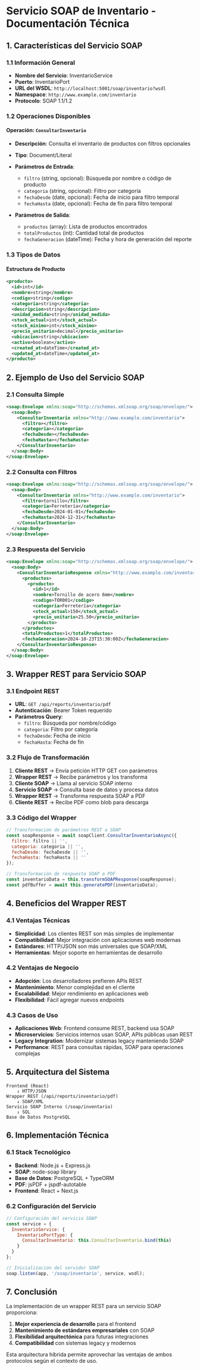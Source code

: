 # Servicio SOAP de Inventario - Documentación Técnica

## 1. Características del Servicio SOAP

### 1.1 Información General
- **Nombre del Servicio**: InventarioService
- **Puerto**: InventarioPort
- **URL del WSDL**: `http://localhost:5001/soap/inventario?wsdl`
- **Namespace**: `http://www.example.com/inventario`
- **Protocolo**: SOAP 1.1/1.2

### 1.2 Operaciones Disponibles

#### Operación: `ConsultarInventario`
- **Descripción**: Consulta el inventario de productos con filtros opcionales
- **Tipo**: Document/Literal
- **Parámetros de Entrada**:
  - `filtro` (string, opcional): Búsqueda por nombre o código de producto
  - `categoria` (string, opcional): Filtro por categoría
  - `fechaDesde` (date, opcional): Fecha de inicio para filtro temporal
  - `fechaHasta` (date, opcional): Fecha de fin para filtro temporal

- **Parámetros de Salida**:
  - `productos` (array): Lista de productos encontrados
  - `totalProductos` (int): Cantidad total de productos
  - `fechaGeneracion` (dateTime): Fecha y hora de generación del reporte

### 1.3 Tipos de Datos

#### Estructura de Producto
```xml
<producto>
  <id>int</id>
  <nombre>string</nombre>
  <codigo>string</codigo>
  <categoria>string</categoria>
  <descripcion>string</descripcion>
  <unidad_medida>string</unidad_medida>
  <stock_actual>int</stock_actual>
  <stock_minimo>int</stock_minimo>
  <precio_unitario>decimal</precio_unitario>
  <ubicacion>string</ubicacion>
  <activo>boolean</activo>
  <created_at>dateTime</created_at>
  <updated_at>dateTime</updated_at>
</producto>
```

## 2. Ejemplo de Uso del Servicio SOAP

### 2.1 Consulta Simple
```xml
<soap:Envelope xmlns:soap="http://schemas.xmlsoap.org/soap/envelope/">
  <soap:Body>
    <ConsultarInventario xmlns="http://www.example.com/inventario">
      <filtro></filtro>
      <categoria></categoria>
      <fechaDesde></fechaDesde>
      <fechaHasta></fechaHasta>
    </ConsultarInventario>
  </soap:Body>
</soap:Envelope>
```

### 2.2 Consulta con Filtros
```xml
<soap:Envelope xmlns:soap="http://schemas.xmlsoap.org/soap/envelope/">
  <soap:Body>
    <ConsultarInventario xmlns="http://www.example.com/inventario">
      <filtro>tornillo</filtro>
      <categoria>Ferretería</categoria>
      <fechaDesde>2024-01-01</fechaDesde>
      <fechaHasta>2024-12-31</fechaHasta>
    </ConsultarInventario>
  </soap:Body>
</soap:Envelope>
```

### 2.3 Respuesta del Servicio
```xml
<soap:Envelope xmlns:soap="http://schemas.xmlsoap.org/soap/envelope/">
  <soap:Body>
    <ConsultarInventarioResponse xmlns="http://www.example.com/inventario">
      <productos>
        <producto>
          <id>1</id>
          <nombre>Tornillo de acero 6mm</nombre>
          <codigo>TOR001</codigo>
          <categoria>Ferretería</categoria>
          <stock_actual>150</stock_actual>
          <precio_unitario>25.50</precio_unitario>
        </producto>
      </productos>
      <totalProductos>1</totalProductos>
      <fechaGeneracion>2024-10-23T15:30:00Z</fechaGeneracion>
    </ConsultarInventarioResponse>
  </soap:Body>
</soap:Envelope>
```

## 3. Wrapper REST para Servicio SOAP

### 3.1 Endpoint REST
- **URL**: `GET /api/reports/inventario/pdf`
- **Autenticación**: Bearer Token requerido
- **Parámetros Query**:
  - `filtro`: Búsqueda por nombre/código
  - `categoria`: Filtro por categoría
  - `fechaDesde`: Fecha de inicio
  - `fechaHasta`: Fecha de fin

### 3.2 Flujo de Transformación

1. **Cliente REST** → Envía petición HTTP GET con parámetros
2. **Wrapper REST** → Recibe parámetros y los transforma
3. **Cliente SOAP** → Llama al servicio SOAP interno
4. **Servicio SOAP** → Consulta base de datos y procesa datos
5. **Wrapper REST** → Transforma respuesta SOAP a PDF
6. **Cliente REST** → Recibe PDF como blob para descarga

### 3.3 Código del Wrapper
```javascript
// Transformación de parámetros REST a SOAP
const soapResponse = await soapClient.ConsultarInventarioAsync({
  filtro: filtro || '',
  categoria: categoria || '',
  fechaDesde: fechaDesde || '',
  fechaHasta: fechaHasta || ''
});

// Transformación de respuesta SOAP a PDF
const inventarioData = this.transformSOAPResponse(soapResponse);
const pdfBuffer = await this.generatePDF(inventarioData);
```

## 4. Beneficios del Wrapper REST

### 4.1 Ventajas Técnicas
- **Simplicidad**: Los clientes REST son más simples de implementar
- **Compatibilidad**: Mejor integración con aplicaciones web modernas
- **Estándares**: HTTP/JSON son más universales que SOAP/XML
- **Herramientas**: Mejor soporte en herramientas de desarrollo

### 4.2 Ventajas de Negocio
- **Adopción**: Los desarrolladores prefieren APIs REST
- **Mantenimiento**: Menor complejidad en el cliente
- **Escalabilidad**: Mejor rendimiento en aplicaciones web
- **Flexibilidad**: Fácil agregar nuevos endpoints

### 4.3 Casos de Uso
- **Aplicaciones Web**: Frontend consume REST, backend usa SOAP
- **Microservicios**: Servicios internos usan SOAP, APIs públicas usan REST
- **Legacy Integration**: Modernizar sistemas legacy manteniendo SOAP
- **Performance**: REST para consultas rápidas, SOAP para operaciones complejas

## 5. Arquitectura del Sistema

```
Frontend (React) 
    ↓ HTTP/JSON
Wrapper REST (/api/reports/inventario/pdf)
    ↓ SOAP/XML
Servicio SOAP Interno (/soap/inventario)
    ↓ SQL
Base de Datos PostgreSQL
```

## 6. Implementación Técnica

### 6.1 Stack Tecnológico
- **Backend**: Node.js + Express.js
- **SOAP**: node-soap library
- **Base de Datos**: PostgreSQL + TypeORM
- **PDF**: jsPDF + jspdf-autotable
- **Frontend**: React + Next.js

### 6.2 Configuración del Servicio
```javascript
// Configuración del servicio SOAP
const service = {
  InventarioService: {
    InventarioPortType: {
      ConsultarInventario: this.ConsultarInventario.bind(this)
    }
  }
};

// Inicialización del servidor SOAP
soap.listen(app, '/soap/inventario', service, wsdl);
```

## 7. Conclusión

La implementación de un wrapper REST para un servicio SOAP proporciona:

1. **Mejor experiencia de desarrollo** para el frontend
2. **Mantenimiento de estándares empresariales** con SOAP
3. **Flexibilidad arquitectónica** para futuras integraciones
4. **Compatibilidad** con sistemas legacy y modernos

Esta arquitectura híbrida permite aprovechar las ventajas de ambos protocolos según el contexto de uso.
